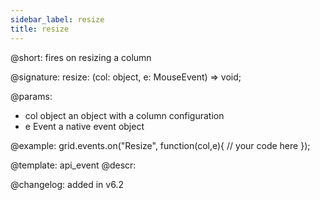 ```yaml
---
sidebar_label: resize
title: resize
---          
```


@short: fires on resizing a column

@signature: resize: (col: object, e: MouseEvent) => void;

@params:
- col		object		an object with a column configuration
- e				Event		a native event object

@example:
grid.events.on("Resize", function(col,e){
	// your code here
});

@template: api_event
@descr:

@changelog:
added in v6.2
